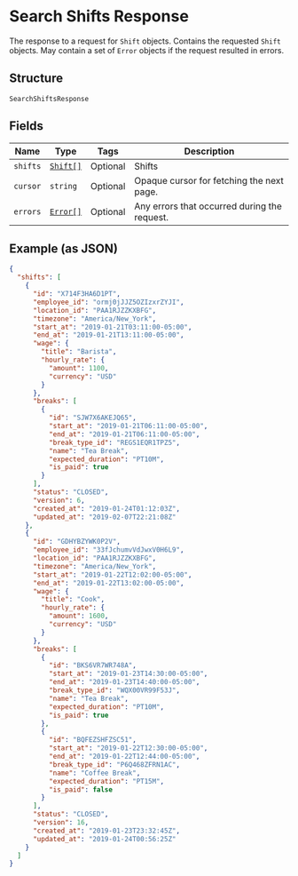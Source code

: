 
# Search Shifts Response

The response to a request for `Shift` objects. Contains
the requested `Shift` objects. May contain a set of `Error` objects if
the request resulted in errors.

## Structure

`SearchShiftsResponse`

## Fields

| Name | Type | Tags | Description |
|  --- | --- | --- | --- |
| `shifts` | [`Shift[]`](/doc/models/shift.md) | Optional | Shifts |
| `cursor` | `string` | Optional | Opaque cursor for fetching the next page. |
| `errors` | [`Error[]`](/doc/models/error.md) | Optional | Any errors that occurred during the request. |

## Example (as JSON)

```json
{
  "shifts": [
    {
      "id": "X714F3HA6D1PT",
      "employee_id": "ormj0jJJZ5OZIzxrZYJI",
      "location_id": "PAA1RJZZKXBFG",
      "timezone": "America/New_York",
      "start_at": "2019-01-21T03:11:00-05:00",
      "end_at": "2019-01-21T13:11:00-05:00",
      "wage": {
        "title": "Barista",
        "hourly_rate": {
          "amount": 1100,
          "currency": "USD"
        }
      },
      "breaks": [
        {
          "id": "SJW7X6AKEJQ65",
          "start_at": "2019-01-21T06:11:00-05:00",
          "end_at": "2019-01-21T06:11:00-05:00",
          "break_type_id": "REGS1EQR1TPZ5",
          "name": "Tea Break",
          "expected_duration": "PT10M",
          "is_paid": true
        }
      ],
      "status": "CLOSED",
      "version": 6,
      "created_at": "2019-01-24T01:12:03Z",
      "updated_at": "2019-02-07T22:21:08Z"
    },
    {
      "id": "GDHYBZYWK0P2V",
      "employee_id": "33fJchumvVdJwxV0H6L9",
      "location_id": "PAA1RJZZKXBFG",
      "timezone": "America/New_York",
      "start_at": "2019-01-22T12:02:00-05:00",
      "end_at": "2019-01-22T13:02:00-05:00",
      "wage": {
        "title": "Cook",
        "hourly_rate": {
          "amount": 1600,
          "currency": "USD"
        }
      },
      "breaks": [
        {
          "id": "BKS6VR7WR748A",
          "start_at": "2019-01-23T14:30:00-05:00",
          "end_at": "2019-01-23T14:40:00-05:00",
          "break_type_id": "WQX00VR99F53J",
          "name": "Tea Break",
          "expected_duration": "PT10M",
          "is_paid": true
        },
        {
          "id": "BQFEZSHFZSC51",
          "start_at": "2019-01-22T12:30:00-05:00",
          "end_at": "2019-01-22T12:44:00-05:00",
          "break_type_id": "P6Q468ZFRN1AC",
          "name": "Coffee Break",
          "expected_duration": "PT15M",
          "is_paid": false
        }
      ],
      "status": "CLOSED",
      "version": 16,
      "created_at": "2019-01-23T23:32:45Z",
      "updated_at": "2019-01-24T00:56:25Z"
    }
  ]
}
```

